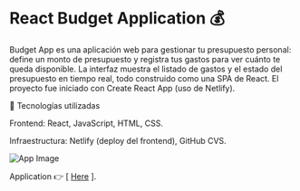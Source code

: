 # React Budget Application 💰

Budget App es una aplicación web para gestionar tu presupuesto personal: define un monto de presupuesto y registra tus gastos para ver cuánto te queda disponible. La interfaz muestra el listado de gastos y el estado del presupuesto en tiempo real, todo construido como una SPA de React. El proyecto fue iniciado con Create React App (uso de Netlify).

🔧 Tecnologías utilizadas

Frontend: React, JavaScript, HTML, CSS.

Infraestructura: Netlify (deploy del frontend), GitHub CVS.

![App Image](https://repository-images.githubusercontent.com/343801550/3a5bed00-7b82-11eb-8a6a-da2b45c5265c)

Application 👉 [ [Here](https://budget-app-marcelo-sebastian.netlify.app/) ].
